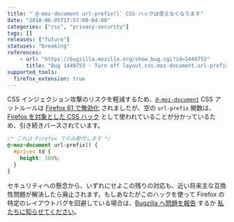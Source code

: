 ```yaml
---
title: "`@-moz-document url-prefix()` CSS ハックは使えなくなります"
date: "2018-06-05T17:57:00-04:00"
categories: ["css", "privacy-security"]
tags: []
releases: ["future"]
statuses: "breaking"
references:
    - url: "https://bugzilla.mozilla.org/show_bug.cgi?id=1449753"
      title: "Bug 1449753 - Turn off layout.css.moz-document.url-prefix-hack.enabled by default."
supported_tools:
  firefox_extension: true
---
```

CSS インジェクション攻撃のリスクを軽減するため、[`@-moz-document`](https://developer.mozilla.org/docs/Web/CSS/@document) CSS アットルールは [Firefox 61 で無効化](https://www.fxsitecompat.dev/ja/docs/2018/moz-document-support-has-been-dropped-except-for-empty-url-prefix/) されましたが、空の `url-prefix` 関数は、[Firefox を対象とした CSS ハック](https://css-tricks.com/snippets/css/css-hacks-targeting-firefox/) として使われていることが分かっているため、引き続きパースされています。

```css
/* これは Firefox でのみ動作します */
@-moz-document url-prefix() {
  #prices td {
    height: 100%;
  }
}
```

セキュリティへの懸念から、いずれにせよこの残りの対応も、近い将来主な互換性問題が解決したら廃止されます。もしあなたがこのハックを使って Firefox の特定のレイアウトバグを回避している場合は、[Bugzilla へ問題を報告](https://bugzilla.mozilla.org/enter_bug.cgi?product=Core&component=Layout&blocked=1449753) するか [私たちに知らせてください](https://www.fxsitecompat.dev/ja/contribute/)。
